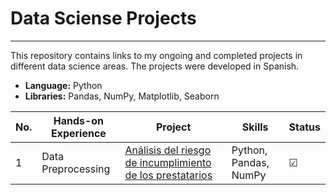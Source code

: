 # Data Sciense Projects
---
This repository contains links to my ongoing and completed projects in different data science areas. The projects were developed in Spanish.

- **Language:** Python
- **Libraries:** Pandas, NumPy, Matplotlib, Seaborn

| No. | Hands-on Experience | Project                      | Skills            | Status |
|-----|---------------------|------------------------------|-------------------|--------|
| 1   | Data Preprocessing  | [Análisis del riesgo de incumplimiento de los prestatarios](https://github.com/alex-o5/) | Python, Pandas, NumPy | &#9745; |
